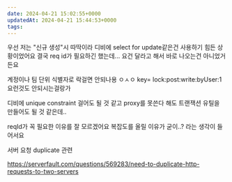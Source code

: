 ```yaml
---
date: 2024-04-21 15:02:55+0000
updatedAt: 2024-04-21 15:44:53+0000
tags: 
---
```

우선 저는 "신규 생성"시 따딱이라 디비에 select for update같은건 사용하기 힘든 상황이었어요
결국 req id가 필요하긴 했는데... 요건 달라고 해서 바로 나오는건 아니었거든요

계정이나 팀 단위 식별자로 락걸면 안되나용 ㅇㅅㅇ
key= lock:post:write:byUser:1 요런것도 안되시는걸랑가

디비에  unique constraint 걸어도 될 것 같고
proxy를 못쓴다 해도 트랜잭션 유틸을 만들어도 될 것 같은데..

reqId가 꼭 필요한 이유를 잘 모르겠어요
복잡도를 올릴 이유가 굳이..? 라는 생각이 들어서요

서버 요청 duplicate 관련

https://serverfault.com/questions/569283/need-to-duplicate-http-requests-to-two-servers